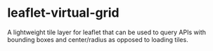 leaflet-virtual-grid
====================

A lightweight tile layer for leaflet that can be used to query APIs with bounding boxes and center/radius as opposed to loading tiles.
